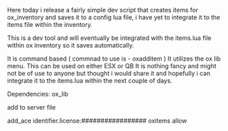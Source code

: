 Here today i release a fairly simple dev script that creates items for ox_inventory and saves it to a config lua file, 
i have yet to integrate it to the items file within the inventory.

This is a dev tool and will eventually be integrated with the items.lua file within ox inventory so it saves automatically.

It is command based ( commnad to use is - oxadditem ) 
It utilizes the ox lib menu.
This can be used on either ESX or QB
It is nothing fancy and might not be of use to anyone but thought i would share it and hopefully i can integrate it to the items.lua within the next couple of days.

Dependencies: 
ox_lib


add to server file

add_ace identifier.license:################# oxitems allow
